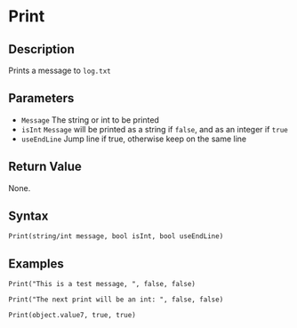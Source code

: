 # Print

## Description
Prints a message to `log.txt`

## Parameters
- `Message`
The string or int to be printed
- `isInt`
`Message` will be printed as a string if `false`, and as an integer if `true`
- `useEndLine`
Jump line if true, otherwise keep on the same line

## Return Value
None.

## Syntax
```
Print(string/int message, bool isInt, bool useEndLine)
```

## Examples
```
Print("This is a test message, ", false, false)
```
```
Print("The next print will be an int: ", false, false)
```
```
Print(object.value7, true, true)
```